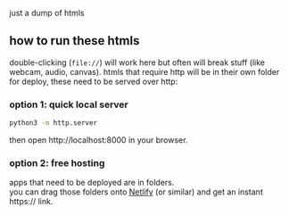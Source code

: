 just a dump of htmls

## how to run these htmls

double-clicking (`file://`) will work here but often will break stuff (like webcam, audio, canvas). htmls that require http will be in their own folder for deploy, these need to be served over http:

### option 1: quick local server
```sh
python3 -m http.server
```
then open http://localhost:8000 in your browser.

### option 2: free hosting
apps that need to be deployed are in folders.  
you can drag those folders onto [Netlify](https://www.netlify.com/) (or similar) and get an instant https:// link.
